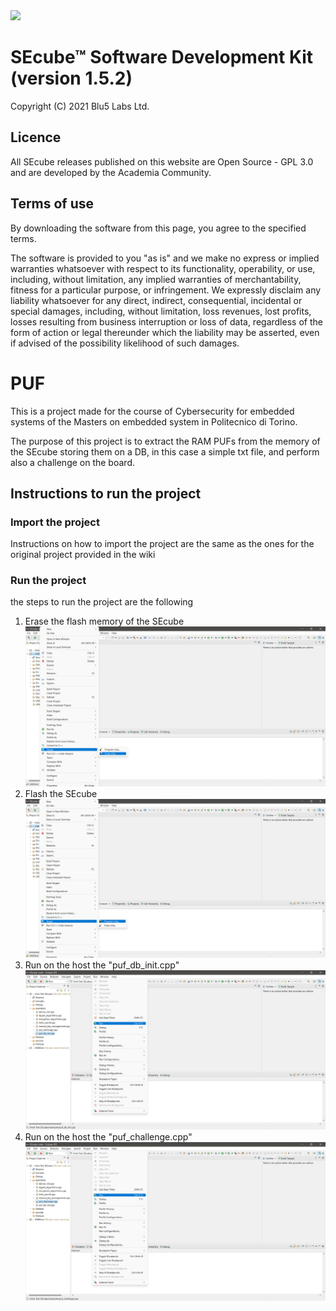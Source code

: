 <img src="https://www.secube.blu5group.com/site/templates/dist/img/logo.png" style="color:#ffffff" width="400px" />

# SEcube™ Software Development Kit (version 1.5.2)
Copyright (C) 2021 Blu5 Labs Ltd.

## Licence
All SEcube releases published on this website are Open Source - GPL 3.0 and are developed by the Academia Community.

## Terms of use
By downloading the software from this page, you agree to the specified terms.

The software is provided to you "as is" and we make no express or implied warranties whatsoever with respect to its functionality, operability, or use, including, without limitation, any implied warranties of merchantability, fitness for a particular purpose, or infringement. We expressly disclaim any liability whatsoever for any direct, indirect, consequential, incidental or special damages, including, without limitation, loss revenues, lost profits, losses resulting from business interruption or loss of data, regardless of the form of action or legal thereunder which the liability may be asserted, even if advised of the possibility likelihood of such damages.

# PUF 
This is a project made for the course of Cybersecurity for embedded systems of the Masters on embedded system in Politecnico di Torino.

The purpose of this project is to extract the RAM PUFs from the memory of the SEcube storing them on a DB, in this case a simple txt file, and perform also a challenge on the board.

## Instructions to run the project

### Import the project
Instructions on how to import the project are the same as the ones for the original project provided in the wiki

### Run the project
the steps to run the project are the following

1. Erase the flash memory of the SEcube
![erase_flash]
2. Flash the SEcube
![chip_flash]
3. Run on the host the "puf_db_init.cpp"
![puf_db_init]
4. Run on the host the "puf_challenge.cpp"
![puf_challenge]












[erase_flash]: images/erase_flash.png
[chip_flash]: images/chip_flash.png
[puf_db_init]: images/puf_db_init.png
[puf_challenge]: images/puf_challenge.png